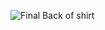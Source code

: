 ![Final Back of shirt](https://user-images.githubusercontent.com/116389876/197288515-37bc9bba-3554-44c5-a002-582190e9a4e9.png)
